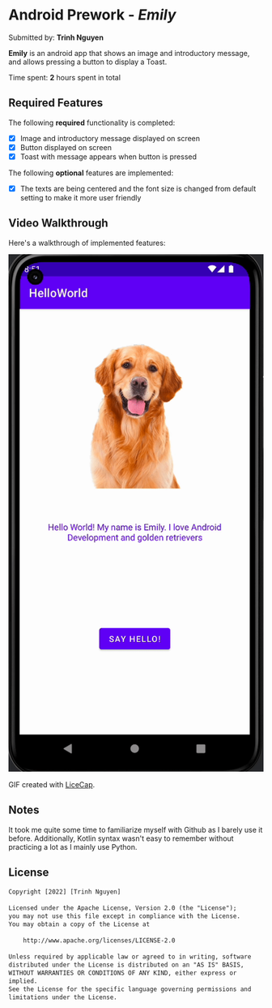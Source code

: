 # Android Prework - *Emily*

Submitted by: **Trinh Nguyen**

**Emily** is an android app that shows an image and introductory message, and allows pressing a button to display a Toast. 

Time spent: **2** hours spent in total

## Required Features

The following **required** functionality is completed:

* [x] Image and introductory message displayed on screen
* [x] Button displayed on screen
* [x] Toast with message appears when button is pressed 

The following **optional** features are implemented:

* [x] The texts are being centered and the font size is changed from default setting to make it more user friendly

## Video Walkthrough

Here's a walkthrough of implemented features:

![](android.gif)

GIF created with [LiceCap](http://www.cockos.com/licecap/).  

## Notes

It took me quite some time to familiarize myself with Github as I barely use it before. Additionally, Kotlin syntax wasn't easy to remember without practicing a lot as I mainly use Python. 

## License

    Copyright [2022] [Trinh Nguyen]

    Licensed under the Apache License, Version 2.0 (the "License");
    you may not use this file except in compliance with the License.
    You may obtain a copy of the License at

        http://www.apache.org/licenses/LICENSE-2.0

    Unless required by applicable law or agreed to in writing, software
    distributed under the License is distributed on an "AS IS" BASIS,
    WITHOUT WARRANTIES OR CONDITIONS OF ANY KIND, either express or implied.
    See the License for the specific language governing permissions and
    limitations under the License.
